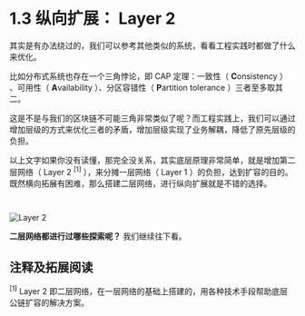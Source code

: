 # 1.3 纵向扩展： Layer 2

其实是有办法绕过的，我们可以参考其他类似的系统，看看工程实践时都做了什么来优化。

比如分布式系统也存在一个三角悖论，即 CAP 定理：一致性（ **C**onsistency ） 、可用性（ **A**vailability ）、分区容错性（ **P**artition tolerance ）三者至多取其二。

这是不是与我们的区块链不可能三角非常类似了呢？而工程实践上，我们可以通过增加层级的方式来优化三者的矛盾，增加层级实现了业务解耦，降低了原先层级的负担。

以上文字如果你没有读懂，那完全没关系，其实底层原理非常简单，就是增加第二层网络（ Layer 2 <sup>[1]</sup> ），来分摊一层网络（ Layer 1 ）的负担，达到扩容的目的。既然横向拓展有困难，那么搭建二层网络，进行纵向扩展就是不错的选择。

<figure><img src="https://bafybeib366dcotmsro6knnz5kpsac4cyu6u7f6ifa2kyfiwbygy72yeq2i.ipfs.cf-ipfs.com/" alt=""/><figcaption></figcaption></figure>

<figure><img src="https://raw.gitmirror.com/Zbirk/blog/main/pics/myfirstlayer2/1.3.1.gif" alt=""/><figcaption></figcaption></figure>

 ![Layer 2](/assets/1.3.1.gif)  

**二层网络都进行过哪些探索呢？** 我们继续往下看。

## 注释及拓展阅读

<sup>[1]</sup> Layer 2 即二层网络，在一层网络的基础上搭建的，用各种技术手段帮助底层公链扩容的解决方案。
